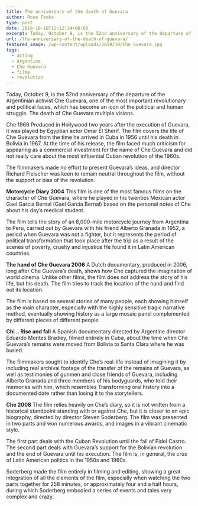 ```yaml
---
title: The anniversary of the death of Guevara
author: Rose Fooks
type: post
date: 2019-10-10T12:12:24+00:00
excerpt: Today, October 9, is the 52nd anniversary of the departure of the Argentinian activist Che Guevara, one of the most important revolutionary and political faces
url: /the-anniversary-of-the-death-of-guevara/
featured_image: /wp-content/uploads/2019/10/Che_Guevara.jpg
tags:
  - acting
  - Argentine
  - Che Guevara
  - films
  - revolution
---
```


  Today, October 9, is the 52nd anniversary of the departure of the Argentinian activist Che Guevara, one of the most important revolutionary and political faces, which has become an icon of the political and human struggle. The death of Che Guevara multiple visions.



  Che 1969 Produced in Hollywood two years after the execution of Guevara, it was played by Egyptian actor Omar El Sherif. The film covers the life of Che Guevara from the time he arrived in Cuba in 1956 until his death in Bolivia in 1967. At the time of his release, the film faced much criticism for appearing as a commercial investment for the name of Che Guevara and did not really care about the most influential Cuban revolution of the 1960s.



  The filmmakers made no effort to present Guevara&#8217;s ideas, and director Richard Fleischer was keen to remain neutral throughout the film, without the support or bias of the revolution.



  **Motorcycle Diary 2004** This film is one of the most famous films on the character of Che Guevara, where he played in his twenties Mexican actor Gael Garcia Bernal (Gael Garcia Bernal) based on the personal notes of Che about his day&#8217;s medical student.



  The film tells the story of an 8,000-mile motorcycle journey from Argentina to Peru, carried out by Guevara with his friend Alberto Granada in 1952, a period when Guevara was not a fighter, but it represents the period of political transformation that took place after the trip as a result of the scenes of poverty, cruelty and injustice He found it in Latin American countries.



  **The hand of Che Guevara 2006** A Dutch documentary, produced in 2006, long after Che Guevara&#8217;s death, shows how Che captured the imagination of world cinema. Unlike other films, the film does not address the story of his life, but his death. The film tries to track the location of the hand and find out its location.



  The film is based on several stories of many people, each showing himself as the main character, especially with the highly sensitive tragic narrative method, eventually showing history as a large mosaic panel complemented by different pieces of different people.



  



  **Chi .. Rise and fall** A Spanish documentary directed by Argentine director Eduardo Montes Bradley, filmed entirely in Cuba, about the time when Che Guevara&#8217;s remains were moved from Bolivia to Santa Clara where he was buried.



  The filmmakers sought to identify Che&#8217;s real-life instead of imagining it by including real archival footage of the transfer of the remains of Guevara, as well as testimonies of gunmen and close friends of Guevara, including Alberto Granada and three members of his bodyguards, who told their memories with him, which resembles Transforming oral history into a documented date rather than losing it to the storytellers.



  **Che 2008** The film relies heavily on Che&#8217;s diary, so it is not written from a historical standpoint standing with or against Che, but it is closer to an epic biography, directed by director Steven Soderberg. The film was presented in two parts and won numerous awards, and images in a vibrant cinematic style.



  The first part deals with the Cuban Revolution until the fall of Fidel Castro. The second part deals with Guevara&#8217;s support for the Bolivian revolution and the end of Guevara until his execution. The film is, in general, the crux of Latin American politics in the 1950s and 1960s.



  Soderberg made the film entirely in filming and editing, showing a great integration of all the elements of the film, especially when watching the two parts together for 258 minutes, or approximately four and a half hours, during which Soderberg embodied a series of events and tales very complex and crazy.

